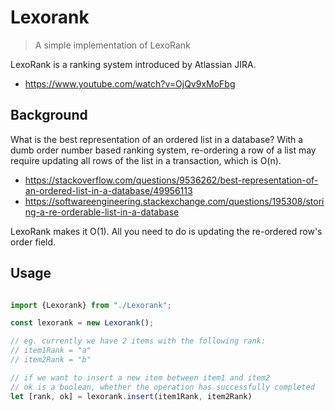 # Lexorank
> A simple implementation of LexoRank

LexoRank is a ranking system introduced by Atlassian JIRA.
  * <https://www.youtube.com/watch?v=OjQv9xMoFbg>

## Background
What is the best representation of an ordered list in a database?
With a dumb order number based ranking system, re-ordering a row of a
list may require updating all rows of the list in a transaction,
which is O(n).
  * <https://stackoverflow.com/questions/9536262/best-representation-of-an-ordered-list-in-a-database/49956113>
  * <https://softwareengineering.stackexchange.com/questions/195308/storing-a-re-orderable-list-in-a-database>

LexoRank makes it O(1). All you need to do is updating the re-ordered
row's order field.

## Usage



```js

import {Lexorank} from "./Lexorank";

const lexorank = new Lexorank();

// eg. currently we have 2 items with the following rank:
// item1Rank = "a"
// item2Rank = "b"

// if we want to insert a new item between item1 and item2
// ok is a boolean, whether the operation has successfully completed
let [rank, ok] = lexorank.insert(item1Rank, item2Rank)


```